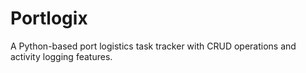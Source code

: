 # Portlogix
A Python-based port logistics task tracker with CRUD operations and activity logging features.

